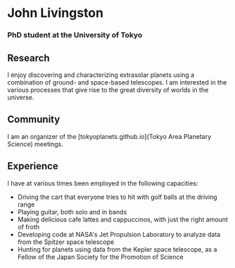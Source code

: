 # John Livingston

### PhD student at the University of Tokyo

## Research

I enjoy discovering and characterizing extrasolar planets using a combination of ground- and space-based telescopes. I am interested in the various processes that give rise to the great diversity of worlds in the universe.

## Community

I am an organizer of the [tokyoplanets.github.io](Tokyo Area Planetary Science) meetings.

## Experience

I have at various times been employed in the following capacities:

- Driving the cart that everyone tries to hit with golf balls at the driving range
- Playing guitar, both solo and in bands
- Making delicious cafe lattes and cappuccinos, with just the right amount of froth
- Developing code at NASA's Jet Propulsion Laboratory to analyze data from the Spitzer space telescope
- Hunting for planets using data from the Kepler space telescope, as a Fellow of the Japan Society for the Promotion of Science
